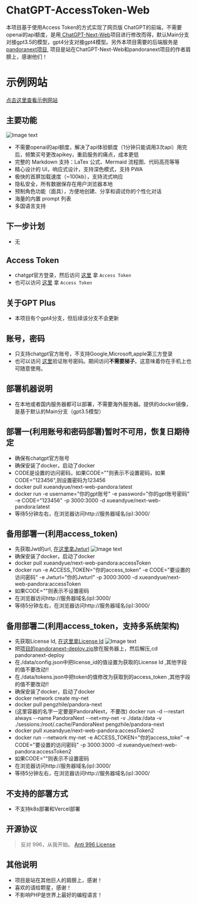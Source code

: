 # ChatGPT-AccessToken-Web
本项目基于使用Access Token的方式实现了网页版 ChatGPT的前端，不需要openai的api额度，是用<a href="https://github.com/Yidadaa/ChatGPT-Next-Web" target="_blank" title="ChatGPT-Next-Web">
ChatGPT-Next-Web</a>项目进行修改而得，默认Main分支对接gpt3.5的模型，gpt4分支对接gpt4模型。另外本项目需要的后端服务是<a href="https://github.com/pandora-next/deploy" target="_blank" title="pandoranext项目">
pandoranext项目</a>,
项目是站在ChatGPT-Next-Web和pandoranext项目的作者肩膀上，感谢他们！
# 示例网站
<a href="http://8.134.200.247:3000/" target="_blank" title="示例网站">点击这里查看示例网站</a>


## 主要功能
![Image text](https://github.com/xueandyue/ChatGPT-3.5-AccessToken-Web/blob/main/doc/images/index.jpg)
- 不需要openai的api额度，解决了api体验额度（1分钟只能调用3次api）用完后，频繁买号更改apikey，重启服务的痛点，成本更低
- 完整的 Markdown 支持：LaTex 公式、Mermaid 流程图、代码高亮等等
- 精心设计的 UI，响应式设计，支持深色模式，支持 PWA
- 极快的首屏加载速度（~100kb），支持流式响应
- 隐私安全，所有数据保存在用户浏览器本地
- 预制角色功能（面具），方便地创建、分享和调试你的个性化对话
- 海量的内置 prompt 列表
- 多国语言支持



## 下一步计划
* 无

## Access Token

* chatgpt官方登录，然后访问 [这里](http://chat.openai.com/api/auth/session) 拿 `Access Token`
* 也可以访问 [这里](http://ai-20230626.fakeopen.com/auth) 拿 `Access Token`

## 关于GPT Plus
* 本项目有个gpt4分支，但后续该分支不会更新

## 账号，密码

* 只支持chatgpt官方账号，不支持Google,Microsoft,apple第三方登录
* 也可以访问 [这里](https://ai-20230626.fakeopen.com/auth1)验证账号密码。期间访问**不需要梯子**。这意味着你在手机上也可随意使用。



## 部署机器说明
* 在本地或者国内服务器都可以部署，不需要海外服务器。提供的docker镜像，是基于默认的Main分支（gpt3.5模型）


## 部署一(利用账号和密码部署)暂时不可用，恢复日期待定
* 确保有chatgpt官方账号
* 确保安装了docker，启动了docker
* CODE是设置的访问密码，如果CODE=""则表示不设置密码，如果CODE="123456",则设置密码为123456
* docker pull xueandyue/next-web-pandora:latest
* docker run -e username="你的gpt账号" -e password="你的gpt账号密码" -e CODE="123456" -p 3000:3000 -d xueandyue/next-web-pandora:latest
* 等待5分钟左右，在浏览器访问http://服务器域名(ip):3000/

## 备用部署一(利用access_token)

* 先获取Jwt的url, [在这里拿Jwturl](https://dash.pandoranext.com/)
  ![Image text](https://github.com/xueandyue/ChatGPT-3.5-AccessToken-Web/blob/main/doc/images/20231127090820.png)
* 确保安装了docker，启动了docker
* docker pull xueandyue/next-web-pandora:accessToken
* docker run -e ACCESS_TOKEN="你的access_token" -e CODE="要设置的访问密码" -e Jwturl="你的Jwturl" -p 3000:3000 -d xueandyue/next-web-pandora:accessToken
* 如果CODE=""则表示不设置密码
* 在浏览器访问http://服务器域名(ip):3000/
* 等待5分钟左右，在浏览器访问http://服务器域名(ip):3000/


## 备用部署二(利用access_token，支持多系统架构)

* 先获取License Id, [在这里拿License Id](https://dash.pandoranext.com/) 
  ![Image text](https://github.com/xueandyue/ChatGPT-3.5-AccessToken-Web/blob/main/doc/images/20231229.png)
* 把[项目的pandoranext-deploy.zip](https://github.com/xueandyue/ChatGPT-AccessToken-Web/blob/main/pandoranext-deploy.zip)放在服务器上，然后解压,cd pandoranext-deploy
* 在./data/config.json中把license_id的值设置为获取的License Id ,其他字段的值不要改动!!
* 在./data/tokens.json中把token的值修改为获取到的access_token ,其他字段的值不要改动!!
* 确保安装了docker，启动了docker
* docker network create my-net
* docker pull pengzhile/pandora-next
* (这里容器的名字一定要是PandoraNext，不要改) docker run -d --restart always --name PandoraNext --net=my-net  -v ./data:/data -v ./sessions:/root/.cache/PandoraNext pengzhile/pandora-next
* docker pull xueandyue/next-web-pandora:accessToken2
* docker run --network my-net -e ACCESS_TOKEN="你的access_toke" -e CODE="要设置的访问密码" -p 3000:3000 -d xueandyue/next-web-pandora:accessToken2
* 如果CODE=""则表示不设置密码
* 在浏览器访问http://服务器域名(ip):3000/
* 等待5分钟左右，在浏览器访问http://服务器域名(ip):3000/




## 不支持的部署方式
* 不支持k8s部署和Vercel部署



## 开源协议

> 反对 996，从我开始。
[Anti 996 License](https://github.com/kattgu7/Anti-996-License/blob/master/LICENSE_CN_EN)


## 其他说明


* 项目是站在其他巨人的肩膀上，感谢！
* 喜欢的请给颗星，感谢！
* 不影响PHP是世界上最好的编程语言！
